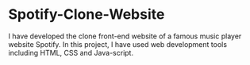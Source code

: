 # Spotify-Clone-Website
I have developed the clone front-end website of a famous music player website Spotify. In this project, I have used web development tools including HTML, CSS and Java-script.
